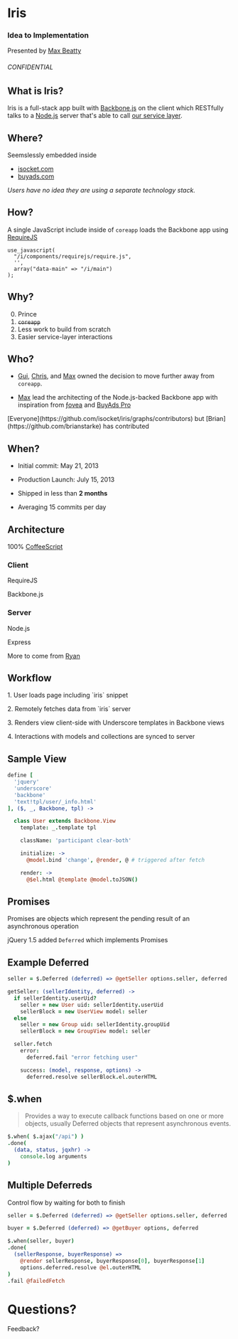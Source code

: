 # Iris

### Idea to Implementation

Presented by [Max Beatty]("http://maxbeatty.com")

###### CONFIDENTIAL



## What is Iris?

Iris is a full-stack app built with [Backbone.js](http://backbonejs.org) on the client which RESTfully talks to a [Node.js](http://nodejs.org) server that's able to call [our service layer](https://github.com/isocket/jservices).


## Where?

Seemslessly embedded inside

- [isocket.com](http://www.isocket.com)
- [buyads.com](http://www.buyads.com)

_Users have no idea they are using a separate technology stack._


## How?

A single JavaScript include inside of `coreapp` loads the Backbone app using [RequireJS](http://requirejs.org/)

```
use_javascript(
  "/i/components/requirejs/require.js",
  '',
  array("data-main" => "/i/main")
);
```


## Why?

0. Prince
1. <s>`coreapp`</s>
2. Less work to build from scratch
3. Easier service-layer interactions


## Who?

- [Gui](https://github.com/guimonz), [Chris](https://github.com/cbaclig), and [Max](https://github.com/maxbeatty) owned the decision to move further away from `coreapp`.

- [Max](https://github.com/maxbeatty) lead the architecting of the Node.js-backed Backbone app with inspiration from [ƒovea](https://github.com/isocket/fovea) and [BuyAds Pro](https://github.com/isocket/buyadspro)

<p class="fragment">[Everyone](https://github.com/isocket/iris/graphs/contributors) but [Brian](https://github.com/brianstarke) has contributed</p>


## When?

- Initial commit: May 21, 2013

- Production Launch: July 15, 2013

- Shipped in less than **2 months**

- Averaging 15 commits per day



## Architecture

100% [CoffeeScript](http://coffeescript.org/)

### Client

RequireJS

Backbone.js

### Server

Node.js

Express

More to come from [Ryan](https://github.com/ryanbarry)



## Workflow

<p class="fragment">1. User loads page including `iris` snippet</p>
<p class="fragment">2. Remotely fetches data from `iris` server</p>
<p class="fragment">3. Renders view client-side with Underscore templates in Backbone views</p>
<p class="fragment">4. Interactions with models and collections are synced to server</p>



## Sample View

```coffeescript
define [
  'jquery'
  'underscore'
  'backbone'
  'text!tpl/user/_info.html'
], ($, _, Backbone, tpl) ->

  class User extends Backbone.View
    template: _.template tpl

    className: 'participant clear-both'

    initialize: ->
      @model.bind 'change', @render, @ # triggered after fetch

    render: ->
      @$el.html @template @model.toJSON()
```



## Promises

Promises are objects which represent the pending result of an asynchronous operation

jQuery 1.5 added `Deferred` which implements Promises


## Example Deferred

```coffeescript
seller = $.Deferred (deferred) => @getSeller options.seller, deferred
```

```coffeescript
getSeller: (sellerIdentity, deferred) ->
  if sellerIdentity.userUid?
    seller = new User uid: sellerIdentity.userUid
    sellerBlock = new UserView model: seller
  else
    seller = new Group uid: sellerIdentity.groupUid
    sellerBlock = new GroupView model: seller

  seller.fetch
    error:
      deferred.fail "error fetching user"

    success: (model, response, options) ->
      deferred.resolve sellerBlock.el.outerHTML
```


## $.when

> Provides a way to execute callback functions based on one or more objects, usually Deferred objects that represent asynchronous events.

```coffeescript
$.when( $.ajax("/api") )
.done(
  (data, status, jqxhr) ->
    console.log arguments
)
```


## Multiple Deferreds

Control flow by waiting for both to finish

```coffeescript
seller = $.Deferred (deferred) => @getSeller options.seller, deferred

buyer = $.Deferred (deferred) => @getBuyer options, deferred

$.when(seller, buyer)
.done(
  (sellerResponse, buyerResponse) =>
    @render sellerResponse, buyerResponse[0], buyerResponse[1]
    options.deferred.resolve @el.outerHTML
)
.fail @failedFetch
```


# Questions?

Feedback?